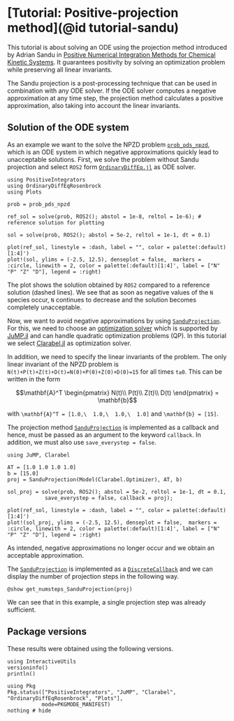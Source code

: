 # [Tutorial: Positive-projection method](@id tutorial-sandu)

This tutorial is about solving an ODE using the projection method introduced by Adrian Sandu in [Positive Numerical Integration Methods for Chemical Kinetic Systems](https://doi.org/10.1006%2Fjcph.2001.6750). It guarantees positivity by solving an optimization problem while preserving all linear invariants.

The Sandu projection is a post-processing technique that can be used in combination with any ODE solver.
If the ODE solver computes a negative approximation at any time step, the projection method calculates a positive approximation, also taking into account the linear invariants.

## Solution of the ODE system

As an example we want to the solve the NPZD problem [`prob_pds_npzd`](@ref), which is an ODE system in which negative approximations quickly lead to unacceptable solutions. First, we solve the problem without Sandu projection and select `ROS2` form [`OrdinaryDiffEq.jl`](https://docs.sciml.ai/OrdinaryDiffEq/stable/) as ODE solver.

```@example Sandu_NPZD
using PositiveIntegrators
using OrdinaryDiffEqRosenbrock
using Plots

prob = prob_pds_npzd

ref_sol = solve(prob, ROS2(); abstol = 1e-8, reltol = 1e-6); # reference solution for plotting

sol = solve(prob, ROS2(); abstol = 5e-2, reltol = 1e-1, dt = 0.1) 

plot(ref_sol, linestyle = :dash, label = "", color = palette(:default)[1:4]')
plot!(sol, ylims = (-2.5, 12.5), denseplot = false,  markers = :circle, linewith = 2, color = palette(:default)[1:4]', label = ["N" "P" "Z" "D"], legend = :right)
```

The plot shows the solution obtained by `ROS2` compared to a reference solution (dashed lines).
We see that as soon as negative values of the ``N`` species occur, ``N`` continues to decrease and the solution becomes completely unacceptable.

Now, we want to avoid negative approximations by using [`SanduProjection`](@ref). For this, we need to choose an [optimization solver](https://jump.dev/JuMP.jl/stable/installation/#Supported-solvers) which is supported by [JuMP.jl](https://jump.dev/JuMP.jl/stable/) and can handle quadratic optimization problems (QP). In this tutorial we select [Clarabel.jl](https://clarabel.org/stable/) as optimization solver.

In addition, we need to specify the linear invariants of the problem. 
The only linear invariant of the NPZD problem is ``N(t)+P(t)+Z(t)+D(t)=N(0)+P(0)+Z(0)+D(0)=15`` for all times ``t≥0``.
This can be written in the form 
```math
\mathbf{A}^T \begin{pmatrix} N(t)\\ P(t)\\ Z(t)\\ D(t) \end{pmatrix} = \mathbf{b}
```
with ``\mathbf{A}^T = [1.0,\  1.0,\  1.0,\  1.0]`` and ``\mathbf{b} = [15]``.

The projection method [`SanduProjection`](@ref) is implemented as a callback and hence, must be passed as an argument to the keyword `callback`. In addition, we must also use `save_everystep = false`.

```@example Sandu_NPZD
using JuMP, Clarabel

AT = [1.0 1.0 1.0 1.0]
b = [15.0]
proj = SanduProjection(Model(Clarabel.Optimizer), AT, b)

sol_proj = solve(prob, ROS2(); abstol = 5e-2, reltol = 1e-1, dt = 0.1,
            save_everystep = false, callback = proj);

plot(ref_sol, linestyle = :dash, label = "", color = palette(:default)[1:4]')
plot!(sol_proj, ylims = (-2.5, 12.5), denseplot = false,  markers = :circle, linewith = 2, color = palette(:default)[1:4]', label = ["N" "P" "Z" "D"], legend = :right)            
```

As intended, negative approximations no longer occur and we obtain an acceptable approximation.

The [`SanduProjection`](@ref) is implemented as a [`DiscreteCallback`](https://docs.sciml.ai/DiffEqDocs/stable/features/callback_functions/#SciMLBase.DiscreteCallback) and we can display the number of projection steps in the following way.

```@example Sandu_NPZD
@show get_numsteps_SanduProjection(proj) 
```

We can see that in this example, a single projection step was already sufficient.

## Package versions

These results were obtained using the following versions.
```@example NPZD
using InteractiveUtils
versioninfo()
println()

using Pkg
Pkg.status(["PositiveIntegrators", "JuMP", "Clarabel", "OrdinaryDiffEqRosenbrock", "Plots"],
           mode=PKGMODE_MANIFEST)
nothing # hide
```

